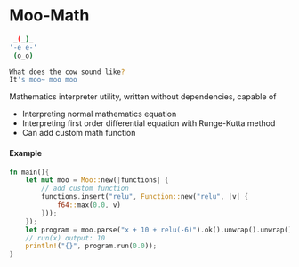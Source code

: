 # Moo-Math

```bash
 _(_)_
'-e e-'
 (o_o)

What does the cow sound like?
It's moo~ moo moo
```

Mathematics interpreter utility, written without dependencies, capable of
- Interpreting normal mathematics equation
- Interpreting first order differential equation with Runge-Kutta method
- Can add custom math function

#### Example

```rust
fn main(){
    let mut moo = Moo::new(|functions| {
        // add custom function
        functions.insert("relu", Function::new("relu", |v| {
            f64::max(0.0, v)
        }));
    });
    let program = moo.parse("x + 10 + relu(-6)").ok().unwrap().unwrap();
    // run(x) output: 10
    println!("{}", program.run(0.0));
}
```
